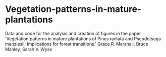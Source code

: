 # Vegetation-patterns-in-mature-plantations
 Data and code for the analysis and creation of figures in the paper 'Vegetation patterns in mature plantations of Pinus radiata and Pseudotsuga menziesii: Implications for forest transitions.'
Grace R. Marshall, Bruce Manley, Sarah V. Wyse
